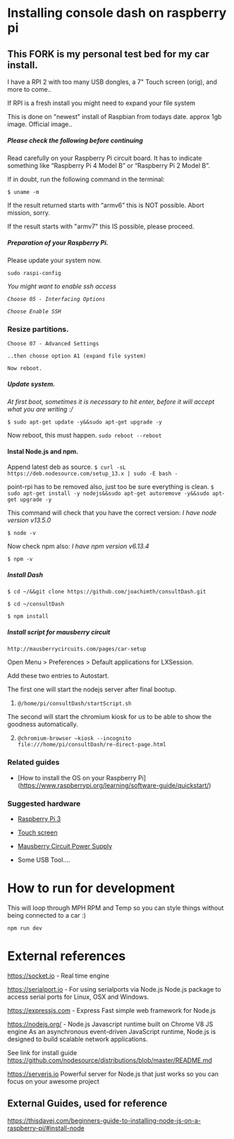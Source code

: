 # Installing console dash on raspberry pi

## This FORK is my personal test bed for my car install.

I have a RPI 2 with too many USB dongles, a 7" Touch screen (orig), and more to come..

If RPI is a fresh install you might need to expand your file system

This is done on "newest" install of Raspbian from todays date. approx 1gb image. Official image..


##### Please check the following before continuing
Read carefully on your Raspberry Pi circuit board.
It has to indicate something like “Raspberry Pi 4 Model B” or “Raspberry Pi 2 Model B”.

If in doubt, run the following command in the terminal:

`$ uname -m`

If the result returned starts with “armv6” this is NOT possible. Abort mission, sorry.

If the result starts with "armv7" this IS possible, please proceed.


##### Preparation of your Raspberry Pi.
Please update your system now.

`sudo raspi-config`

<i>You might want to enable ssh access

`Choose 05 - Interfacing Options`

`Choose Enable SSH`</i>

### Resize partitions.

`Choose 07 - Advanced Settings`

`..then choose option A1 (expand file system)`

`Now reboot.`


##### Update system.
<i>At first boot, sometimes it is necessary to hit enter, before it will accept what you are writing :/</i>

`$ sudo apt-get update -y&&sudo apt-get upgrade -y`

Now reboot, this must happen.
`sudo reboot --reboot`

#### Instal Node.js and npm.

Append latest deb as source.
`$ curl -sL https://deb.nodesource.com/setup_13.x | sudo -E bash -`

point-rpi has to be removed also, just too be sure everything is clean.
`$ sudo apt-get install -y nodejs&&sudo apt-get autoremove -y&&sudo apt-get upgrade -y`


This command will check that you have the correct version:
<i> I have node version v13.5.0</i>

`$ node -v`


Now check npm also:
<i> I have npm version v6.13.4</i>

`$ npm -v`


##### Install Dash

`$ cd ~/&&git clone https://github.com/joachimth/consultDash.git`

`$ cd ~/consultDash`

`$ npm install`


##### Install script for mausberry circuit

`http://mausberrycircuits.com/pages/car-setup`

Open Menu > Preferences > Default applications for LXSession.

Add these two entries to Autostart.


The first one will start the nodejs server after final bootup.

1. `@/home/pi/consultDash/startScript.sh`

The second will start the chromium kiosk for us to be able to show the goodness automatically.

2. `@chromium-browser —kiosk --incognito file:///home/pi/consultDash/re-direct-page.html`


### Related guides
- [How to install the OS on your Raspberry Pi] (https://www.raspberrypi.org/learning/software-guide/quickstart/)

### Suggested hardware

- [Raspberry Pi 3](https://www.adafruit.com/products/3055)
- [Touch screen](https://www.adafruit.com/products/2718)
- [Mausberry Circuit Power Supply](http://mausberry-circuits.myshopify.com/collections/car-power-supply-switches/products/3a-car-supply-switch)

- Some USB Tool....

# How to run for development

This will loop through MPH RPM and Temp so you can style things without being connected to a car :)

`npm run dev`





# External references
https://socket.io  - Real time engine

https://serialport.io - For using serialports via Node.js
Node.js package to access serial ports for Linux, OSX and Windows.

https://expressjs.com - Express Fast simple web framework for Node.js

https://nodejs.org/  - Node.js Javascript runtime built on Chrome V8 JS engine
As an asynchronous event-driven JavaScript runtime, Node.js is designed to build scalable network applications.

See link for install guide  https://github.com/nodesource/distributions/blob/master/README.md

https://serverjs.io
Powerful server for Node.js that just works so you can focus on your awesome project


## External Guides, used for reference
https://thisdavej.com/beginners-guide-to-installing-node-js-on-a-raspberry-pi/#install-node

